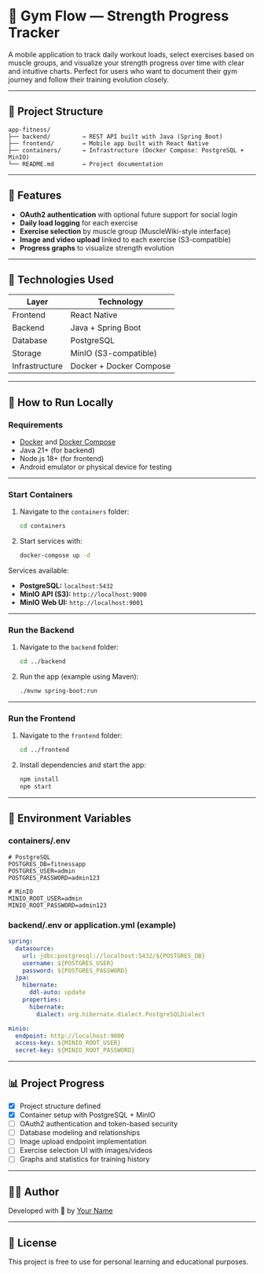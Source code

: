 # 💪 Gym Flow — Strength Progress Tracker

A mobile application to track daily workout loads, select exercises based on muscle groups, and visualize your strength progress over time with clear and intuitive charts. Perfect for users who want to document their gym journey and follow their training evolution closely.

---

## 🧱 Project Structure

```
app-fitness/
├── backend/         → REST API built with Java (Spring Boot)
├── frontend/        → Mobile app built with React Native
├── containers/      → Infrastructure (Docker Compose: PostgreSQL + MinIO)
└── README.md        → Project documentation
```

---

## 🚀 Features

- **OAuth2 authentication** with optional future support for social login
- **Daily load logging** for each exercise
- **Exercise selection** by muscle group (MuscleWiki-style interface)
- **Image and video upload** linked to each exercise (S3-compatible)
- **Progress graphs** to visualize strength evolution

---

## 🧰 Technologies Used

| Layer          | Technology              |
| -------------- | ----------------------- |
| Frontend       | React Native            |
| Backend        | Java + Spring Boot      |
| Database       | PostgreSQL              |
| Storage        | MinIO (S3-compatible)   |
| Infrastructure | Docker + Docker Compose |

---

## 🔧 How to Run Locally

### Requirements

- [Docker](https://www.docker.com/) and [Docker Compose](https://docs.docker.com/compose/)
- Java 21+ (for backend)
- Node.js 18+ (for frontend)
- Android emulator or physical device for testing

---

### Start Containers

1. Navigate to the `containers` folder:
   ```bash
   cd containers
   ```
2. Start services with:
   ```bash
   docker-compose up -d
   ```

Services available:

- **PostgreSQL:** `localhost:5432`
- **MinIO API (S3):** `http://localhost:9000`
- **MinIO Web UI:** `http://localhost:9001`

---

### Run the Backend

1. Navigate to the `backend` folder:
   ```bash
   cd ../backend
   ```
2. Run the app (example using Maven):
   ```bash
   ./mvnw spring-boot:run
   ```

---

### Run the Frontend

1. Navigate to the `frontend` folder:
   ```bash
   cd ../frontend
   ```
2. Install dependencies and start the app:
   ```bash
   npm install
   npm start
   ```

---

## 📁 Environment Variables

### containers/.env

```env
# PostgreSQL
POSTGRES_DB=fitnessapp
POSTGRES_USER=admin
POSTGRES_PASSWORD=admin123

# MinIO
MINIO_ROOT_USER=admin
MINIO_ROOT_PASSWORD=admin123
```

### backend/.env or application.yml (example)

```yaml
spring:
  datasource:
    url: jdbc:postgresql://localhost:5432/${POSTGRES_DB}
    username: ${POSTGRES_USER}
    password: ${POSTGRES_PASSWORD}
  jpa:
    hibernate:
      ddl-auto: update
    properties:
      hibernate:
        dialect: org.hibernate.dialect.PostgreSQLDialect

minio:
  endpoint: http://localhost:9000
  access-key: ${MINIO_ROOT_USER}
  secret-key: ${MINIO_ROOT_PASSWORD}
```

---

## 📊 Project Progress

- [x] Project structure defined
- [x] Container setup with PostgreSQL + MinIO
- [ ] OAuth2 authentication and token-based security
- [ ] Database modeling and relationships
- [ ] Image upload endpoint implementation
- [ ] Exercise selection UI with images/videos
- [ ] Graphs and statistics for training history

---

## 👨‍💻 Author

Developed with 💪 by [Your Name](https://github.com/yourusername)

---

## 📄 License

This project is free to use for personal learning and educational purposes.
